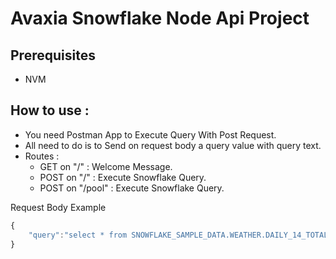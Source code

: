 # Avaxia Snowflake Node Api Project

## Prerequisites

- NVM

## How to use :

- You need Postman App to Execute Query With Post Request.
- All need to do is to Send on request body a query value with query text.
- Routes :
  - GET on "/" : Welcome Message.
  - POST on "/" : Execute Snowflake Query.
  - POST on "/pool" : Execute Snowflake Query.

Request Body Example

```js
{
    "query":"select * from SNOWFLAKE_SAMPLE_DATA.WEATHER.DAILY_14_TOTAL Limit 10;"
}

```
